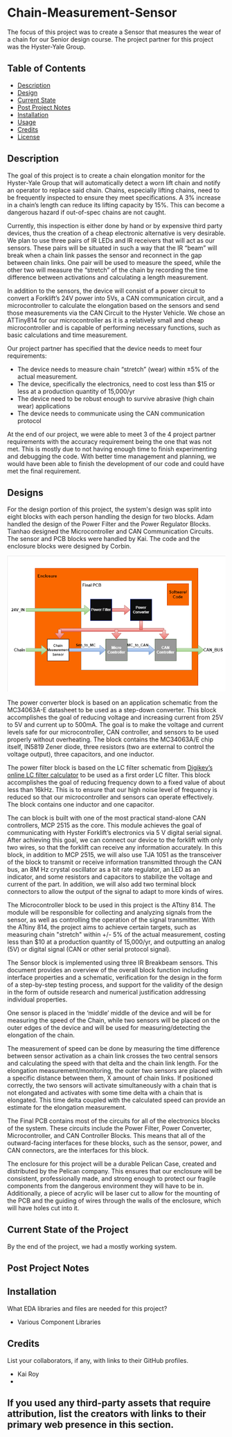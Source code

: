 # Chain-Measurement-Sensor
The focus of this project was to create a Sensor that measures the wear of a chain for our Senior design course. The project partner for this project was the Hyster-Yale Group.

<!-- Insert Image Here -->

<!-- LINK SUMMARY VIDEO SOMEWHERE IN THE README!! -->

## Table of Contents

- [Description](#description)
- [Design](#design)
- [Current State](#current-state-of-the-project)
- [Post Project Notes](#post-project-notes)
- [Installation](#installation) <!-- Should I have Installation and Usage above or below the Design, Current State, Changes, etc? -->
- [Usage](#usage)
- [Credits](#credits)
- [License](#license)

## Description

The goal of this project is to create a chain elongation monitor for the Hyster-Yale Group that will automatically detect a worn lift chain and notify an operator to replace said chain. Chains, especially lifting chains, need to be frequently inspected to ensure they meet specifications. A 3% increase in a chain’s length can reduce its lifting capacity by 15%. This can become a dangerous hazard if out-of-spec chains are not caught. 

Currently, this inspection is either done by hand or by expensive third party devices, thus the creation of a cheap electronic alternative is very desirable. We plan to use three pairs of IR LEDs and IR receivers that will act as our sensors. These pairs will be situated in such a way that the IR “beam” will break when a chain link passes the sensor and reconnect in the gap between chain links. One pair will be used to measure the speed, while the other two will measure the “stretch” of the chain by recording the time difference between activations and calculating a length measurement.

In addition to the sensors, the device will consist of a power circuit to convert a Forklift’s 24V power into 5Vs, a CAN communication circuit, and a microcontroller to calculate the elongation based on the sensors and send those measurements via the CAN Circuit to the Hyster Vehicle. We chose an ATTiny814 for our microcontroller as it is a relatively small and cheap microcontroller and is capable of performing necessary functions, such as basic calculations and time measurement. 

Our project partner has specified that the device needs to meet four requirements:
 - The device needs to measure chain “stretch” (wear) within ±5% of the actual measurement.
 - The device, specifically the electronics, need to cost less than $15 or less at a production quantity of 15,000/yr
 - The device need to be robust enough to survive abrasive (high chain wear) applications
 - The device needs to communicate using the CAN communication protocol

At the end of our project, we were able to meet 3 of the 4 project partner requirements with the accuracy requirement being the one that was not met. This is mostly due to not having enough time to finish experimenting and debugging the code. With better time management and planning, we would have been able to finish the development of our code and could have met the final requirement.


## Designs

For the design portion of this project, the system's design was split into eight blocks with each person handling the design for two blocks. Adam handled the design of the Power Filter and the Power Regulator Blocks. Tianhao designed the Microcontroller and CAN Communication Circuits. The sensor and PCB blocks were handled by Kai. The code and the enclosure blocks were designed by Corbin. 

![System Block Diagram](Assets/ECE%2044x%20Block%20Diagram.png)

<!-- Power Blocks -->
The power converter block is based on an application schematic from the MC34063A-E datasheet to be used as a step-down converter. This block accomplishes the goal of reducing voltage and increasing current from 25V to 5V and current up to 500mA. The goal is to make the voltage and current levels safe for our microcontroller, CAN controller, and sensors to be used properly without overheating. The block contains the MC34063A/E chip itself, IN5819 Zener diode, three resistors (two are external to control the voltage output), three capacitors, and one inductor.

The power filter block is based on the LC filter schematic from [Digikey’s online LC filter calculator](https://www.digikey.com/en/resources/conversion-calculators/conversion-calculator-low-pass-and-high-pass-filter) to be used as a first order LC filter. This block accomplishes the goal of reducing frequency down to a fixed value of about less than 16kHz. This is to ensure that our high noise level of frequency is reduced so that our microcontroller and sensors can operate effectively. The block contains one inductor and one capacitor.

<!-- CAN Controller-->
The can block is built with one of the most practical stand-alone CAN controllers, MCP 2515 as the core. This module achieves the goal of communicating with Hyster Forklift’s electronics via 5 V digital serial signal. After achieving this goal, we can connect our device to the forklift with only two wires, so that the forklift can receive any information accurately. In this block, in addition to MCP 2515, we will also use TJA 1051 as the transceiver of the block to transmit or receive information transmitted through the CAN bus, an 8M Hz crystal oscillator as a bit rate regulator, an LED as an indicator, and some resistors and capacitors to stabilize the voltage and current of the part. In addition, we will also add two terminal block connectors to allow the output of the signal to adapt to more kinds of wires.

<!-- Micrcontroller -->
The Microcontroller block to be used in this project is the ATtiny 814. The module will be responsible for collecting and analyzing signals from the sensor, as well as controlling the operation of the signal transmitter. With the ATtiny 814, the project aims to achieve certain targets, such as measuring chain "stretch" within +/- 5% of the actual measurement, costing less than $10 at a production quantity of 15,000/yr, and outputting an analog (5V) or digital signal (CAN or other serial protocol signal).

<!-- Sensors -->
The Sensor block is implemented using three IR Breakbeam sensors. This document provides an overview of the overall block function including interface properties and a schematic, verification for the design in the form of a step-by-step testing process, and support for the validity of the design in the form of outside research and numerical justification addressing individual properties.

One sensor is placed in the ‘middle’ middle of the device and will be for measuring the speed of the Chain, while two sensors will be placed on the outer edges of the device and will be used for measuring/detecting the elongation of the chain.

The measurement of speed can be done by measuring the time difference between sensor activation as a chain link crosses the two central sensors and calculating the speed with that delta and the chain link length. For the elongation measurement/monitoring, the outer two sensors are placed with a specific distance between them, X amount of chain links. If positioned correctly, the two sensors will activate simultaneously with a chain that is not elongated and activates with some time delta with a chain that is elongated. This time delta coupled with the calculated speed can provide an estimate for the elongation measurement.

<!-- PCB -->
The Final PCB contains most of the circuits for all of the electronics blocks of the system. These circuits include the Power Filter, Power Converter, Microcontroller, and CAN Controller Blocks. This means that all of the outward-facing interfaces for these blocks, such as the sensor, power, and CAN connectors, are the interfaces for this block. 

<!-- Enclosure -->
The enclosure for this project will be a durable Pelican Case, created and distributed by the Pelican company. This ensures that our enclosure will be consistent, professionally made, and strong enough to protect our fragile components from the dangerous environment they will have to be in. Additionally, a piece of acrylic will be laser cut to allow for the mounting of the PCB and the guiding of wires through the walls of the enclosure, which will have holes cut into it.


## Current State of the Project

By the end of the project, we had a mostly working system. 


## Post Project Notes




## Installation

What EDA libraries and files are needed for this project?
- Various Component Libraries



<!--
## Usage

Provide instructions and examples for use. Include screenshots as needed.

To add a screenshot, create an `assets/images` folder in your repository and upload your screenshot to it. Then, using the relative filepath, add it to your README using the following syntax:

    ```md
    ![alt text](assets/images/screenshot.png)
    ```

## Features

If your project has a lot of features, list them here.

## Tests

-->

## Credits

List your collaborators, if any, with links to their GitHub profiles.
- Kai Roy
- 

If you used any third-party assets that require attribution, list the creators with links to their primary web presence in this section.
- 
